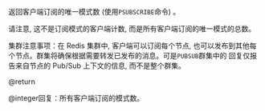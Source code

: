 返回客户端订阅的唯一模式数 (使用`PSUBSCRIBE`命令) 。

请注意, 这不是订阅模式的客户端计数, 而是所有客户端订阅的唯一模式的总数。

集群注意事项：在 Redis 集群中, 客户端可以订阅每个节点, 也可以发布到其他每个节点。群集将确保根据需要转发已发布的消息。可是`PUBSUB`群集中的 回复仅报告来自节点的 Pub/Sub 上下文的信息, 而不是整个群集。

@return

@integer回复：所有客户端订阅的模式数。
